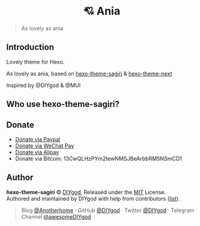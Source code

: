 <h1 align="center">💘 Ania</h1>

> As lovely as ania

## Introduction

Lovely theme for Hexo.

As lovely as ania, based on [hexo-theme-sagiri](https://github.com/diygod/hexo-theme-sagiri) & [hexo-theme-next](https://github.com/iissnan/hexo-theme-next) 

Inspired by @DIYgod & @MUI

## Who use hexo-theme-sagiri?

## Donate

- [Donate via Paypal](https://www.paypal.me/DIYgod)
- [Donate via WeChat Pay](https://ws4.sinaimg.cn/large/006tKfTcgy1fhu1uowywej307s07st8h.jpg)
- [Donate via Alipay](https://ws4.sinaimg.cn/large/006tKfTcgy1fhu1vf4ih7j307s07sdfm.jpg)
- Donate via Bitcoin: 13CwQLHzPYm2tewNMSJBeArbbRM5NSmCD1

## Author

**hexo-theme-sagiri** © [DIYgod](https://github.com/DIYgod), Released under the [MIT](./LICENSE) License.<br>
Authored and maintained by DIYgod with help from contributors ([list](https://github.com/DIYgod/hexo-theme-sagiri/contributors)).

> Blog [@Anotherhome](https://www.anotherhome.net) · GitHub [@DIYgod](https://github.com/DIYgod) · Twitter [@DIYgod](https://twitter.com/DIYgod) · Telegram Channel [@awesomeDIYgod](https://t.me/awesomeDIYgod)
